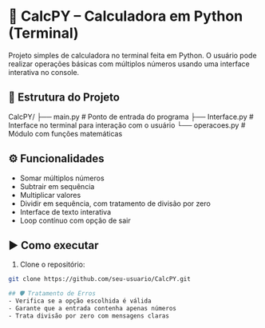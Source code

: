 # 🧮 CalcPY – Calculadora em Python (Terminal)

Projeto simples de calculadora no terminal feita em Python. O usuário pode realizar operações básicas com múltiplos números usando uma interface interativa no console.

## 📁 Estrutura do Projeto

CalcPY/
├── main.py # Ponto de entrada do programa
├── Interface.py # Interface no terminal para interação com o usuário
└── operacoes.py # Módulo com funções matemáticas

## ⚙️ Funcionalidades

- Somar múltiplos números
- Subtrair em sequência
- Multiplicar valores
- Dividir em sequência, com tratamento de divisão por zero
- Interface de texto interativa
- Loop contínuo com opção de sair

## ▶️ Como executar

1. Clone o repositório:

```bash
git clone https://github.com/seu-usuario/CalcPY.git

## 🛡️ Tratamento de Erros
- Verifica se a opção escolhida é válida
- Garante que a entrada contenha apenas números
- Trata divisão por zero com mensagens claras
